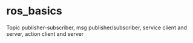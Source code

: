 # ros_basics
Topic publisher-subscriber, msg publisher/subscriber, service client and server, action client and server
